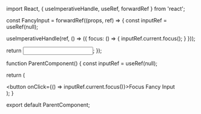 import React, { useImperativeHandle, useRef, forwardRef } from 'react';

const FancyInput = forwardRef((props, ref) => {
  const inputRef = useRef(null);

  useImperativeHandle(ref, () => ({
    focus: () => {
      inputRef.current.focus();
    }
  }));

  return <input ref={inputRef} type="text" />;
});

function ParentComponent() {
  const inputRef = useRef(null);

  return (
    <div>
      <FancyInput ref={inputRef} />
      <button onClick={() => inputRef.current.focus()}>Focus Fancy Input</button>
    </div>
  );
}

export default ParentComponent;

